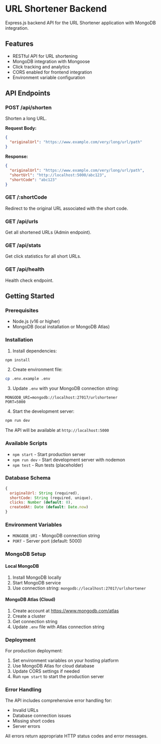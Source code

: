 # URL Shortener Backend

Express.js backend API for the URL Shortener application with MongoDB integration.

## Features

- RESTful API for URL shortening
- MongoDB integration with Mongoose
- Click tracking and analytics
- CORS enabled for frontend integration
- Environment variable configuration

## API Endpoints

### POST /api/shorten
Shorten a long URL.

**Request Body:**
```json
{
  "originalUrl": "https://www.example.com/very/long/url/path"
}
```

**Response:**
```json
{
  "originalUrl": "https://www.example.com/very/long/url/path",
  "shortUrl": "http://localhost:5000/abc123",
  "shortCode": "abc123"
}
```

### GET /:shortCode
Redirect to the original URL associated with the short code.

### GET /api/urls
Get all shortened URLs (Admin endpoint).

### GET /api/stats
Get click statistics for all short URLs.

### GET /api/health
Health check endpoint.

## Getting Started

### Prerequisites
- Node.js (v16 or higher)
- MongoDB (local installation or MongoDB Atlas)

### Installation

1. Install dependencies:
```bash
npm install
```

2. Create environment file:
```bash
cp .env.example .env
```

3. Update `.env` with your MongoDB connection string:
```
MONGODB_URI=mongodb://localhost:27017/urlshortener
PORT=5000
```

4. Start the development server:
```bash
npm run dev
```

The API will be available at `http://localhost:5000`

### Available Scripts

- `npm start` - Start production server
- `npm run dev` - Start development server with nodemon
- `npm test` - Run tests (placeholder)

### Database Schema

```javascript
{
  originalUrl: String (required),
  shortCode: String (required, unique),
  clicks: Number (default: 0),
  createdAt: Date (default: Date.now)
}
```

### Environment Variables

- `MONGODB_URI` - MongoDB connection string
- `PORT` - Server port (default: 5000)

### MongoDB Setup

#### Local MongoDB
1. Install MongoDB locally
2. Start MongoDB service
3. Use connection string: `mongodb://localhost:27017/urlshortener`

#### MongoDB Atlas (Cloud)
1. Create account at https://www.mongodb.com/atlas
2. Create a cluster
3. Get connection string
4. Update `.env` file with Atlas connection string

### Deployment

For production deployment:

1. Set environment variables on your hosting platform
2. Use MongoDB Atlas for cloud database
3. Update CORS settings if needed
4. Run `npm start` to start the production server

### Error Handling

The API includes comprehensive error handling for:
- Invalid URLs
- Database connection issues
- Missing short codes
- Server errors

All errors return appropriate HTTP status codes and error messages.